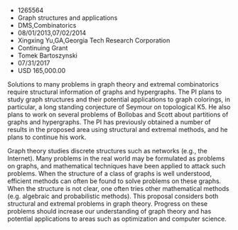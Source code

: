 
* 1265564
* Graph structures and applications
* DMS,Combinatorics
* 08/01/2013,07/02/2014
* Xingxing Yu,GA,Georgia Tech Research Corporation
* Continuing Grant
* Tomek Bartoszynski
* 07/31/2017
* USD 165,000.00

Solutions to many problems in graph theory and extremal combinatorics require
structural information of graphs and hypergraphs. The PI plans to study graph
structures and their potential applications to graph colorings, in particular, a
long standing conjecture of Seymour on topological K5. He also plans to work on
several problems of Bollobas and Scott about partitions of graphs and
hypergraphs. The PI has previously obtained a number of results in the proposed
area using structural and extremal methods, and he plans to continue his work.

Graph theory studies discrete structures such as networks (e.g., the Internet).
Many problems in the real world may be formulated as problems on graphs, and
mathematical techniques have been applied to attack such problems. When the
structure of a class of graphs is well understood, efficient methods can often
be found to solve problems on these graphs. When the structure is not clear, one
often tries other mathematical methods (e.g. algebraic and probabilistic
methods). This proposal considers both structural and extremal problems in graph
theory. Progress on these problems should increase our understanding of graph
theory and has potential applications to areas such as optimization and computer
science.
